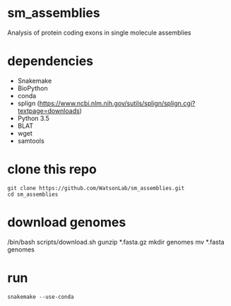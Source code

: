 # sm_assemblies
Analysis of protein coding exons in single molecule assemblies

# dependencies
* Snakemake
* BioPython
* conda
* splign (https://www.ncbi.nlm.nih.gov/sutils/splign/splign.cgi?textpage=downloads)
* Python 3.5
* BLAT
* wget
* samtools

# clone this repo
```
git clone https://github.com/WatsonLab/sm_assemblies.git
cd sm_assemblies
```

# download genomes
/bin/bash scripts/download.sh
gunzip *.fasta.gz
mkdir genomes
mv *.fasta genomes

# run
```
snakemake --use-conda
```

